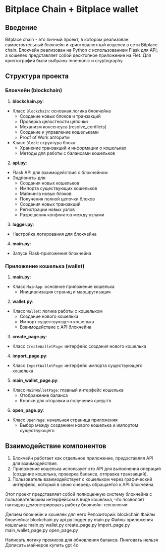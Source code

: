 # Bitplace Chain + Bitplace wallet

## Введение

Bitplace chain - это личный проект, в котором реализован самостоятельный блокчейн и криптовалютный кошелек в сети Bitplace chain. Блокчейн реализован на Python с использованием Flask для API, а кошелек представляет собой десктопное приложение на Flet. Для криптографии были выбраны mnemonic и cryptography.


## Структура проекта

### Блокчейн (blockchain)

1. **blockchain.py**:
- Класс `Blockchain`: основная логика блокчейна
  - Создание новых блоков и транзакций
  - Проверка целостности цепочки
  - Механизм консенсуса (resolve_conflicts)
  - Создание и управление кошельками
  - Proof of Work алгоритм
- Класс `Block`: структура блока
  - Хранение транзакций и информации о кошельках
  - Методы для работы с балансами кошельков

2. **api.py**:
- Flask API для взаимодействия с блокчейном
- Эндпоинты для:
  - Создания новых кошельков
  - Импорта существующих кошельков
  - Майнинга новых блоков
  - Получения полной цепочки блоков
  - Создания новых транзакций
  - Регистрации новых узлов
  - Разрешения конфликтов между узлами

3. **logger.py**:
- Настройка логирования для блокчейна

4. **main.py**:
- Запуск Flask-приложения блокчейна

### Приложение кошелька (wallet)

1. **main.py**:
- Класс `MainApp`: основное приложение кошелька
  - Инициализация страниц и маршрутизация

2. **wallet.py**:
- Класс `Wallet`: логика работы с кошельком
  - Создание нового кошелька
  - Импорт существующего кошелька
  - Взаимодействие с API блокчейна

3. **create_page.py**:
- Класс `CreateWalletPage`: интерфейс создания нового кошелька

4. **import_page.py**:
- Класс `ImportWalletPage`: интерфейс импорта существующего кошелька

5. **main_wallet_page.py**:
- Класс `MainWalletPage`: главный интерфейс кошелька
  - Отображение баланса
  - Кнопки для отправки и получения средств

6. **open_page.py**:
- Класс `OpenPage`: начальная страница приложения
  - Выбор между созданием нового кошелька и импортом существующего

## Взаимодействие компонентов

1. Блокчейн работает как отдельное приложение, предоставляя API для взаимодействия.
2. Приложение кошелька использует это API для выполнения операций (создание кошелька, проверка баланса, отправка транзакций).
3. Пользователь взаимодействует с кошельком через графический интерфейс, который в свою очередь обращается к API блокчейна.

Этот проект представляет собой полноценную систему блокчейна с пользовательским интерфейсом в виде кошелька, что позволяет наглядно демонстрировать работу блокчейн-технологии.

Делаем блокчейн и кошелек для него
Репозиторий: blockchain 
Файлы блокчейна: blockchain.py api.py logger.py main.py 
Файлы приложения кошелька: main.py wallet.py create_page.py import_page.py main_wallet_page.py open_page.py 

Написать логику промисов для обновления баланса. Пинговать нельзя
Дописать майнеров
купить gpt 4o